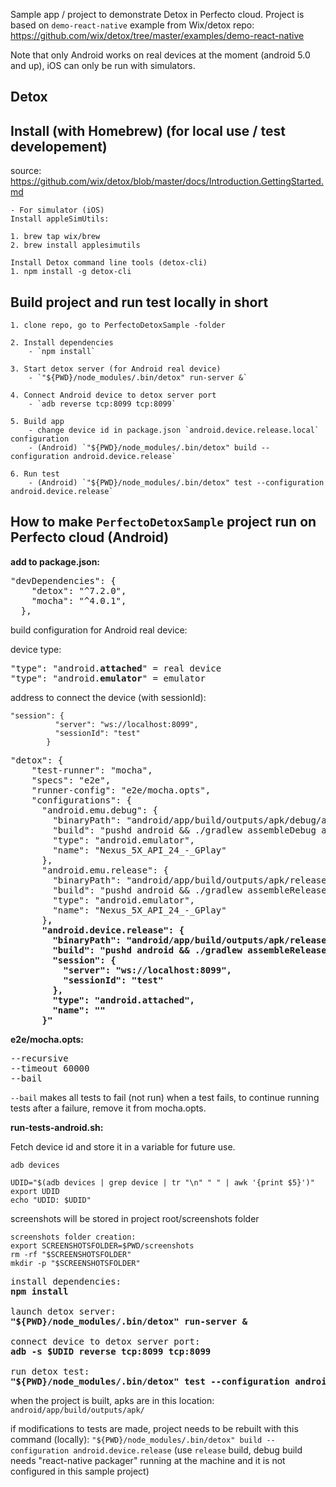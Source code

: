 Sample app / project to demonstrate Detox in Perfecto cloud. Project is based on `demo-react-native` example from Wix/detox repo:
https://github.com/wix/detox/tree/master/examples/demo-react-native

Note that only Android works on real devices at the moment (android 5.0 and up), iOS can only be run with simulators.

Detox
-------------


Install (with Homebrew) (for local use / test developement)
-------------

source: https://github.com/wix/detox/blob/master/docs/Introduction.GettingStarted.md

	- For simulator (iOS)
	Install appleSimUtils:

	1. brew tap wix/brew
	2. brew install applesimutils

	Install Detox command line tools (detox-cli)
	1. npm install -g detox-cli



Build project and run test locally in short
-------------------- 


	1. clone repo, go to PerfectoDetoxSample -folder
	
	2. Install dependencies
 		- `npm install`
	
	3. Start detox server (for Android real device)
		- `"${PWD}/node_modules/.bin/detox" run-server &`
	
	4. Connect Android device to detox server port
		- `adb reverse tcp:8099 tcp:8099` 
	
	5. Build app
		- change device id in package.json `android.device.release.local` configuration
		- (Android) `"${PWD}/node_modules/.bin/detox" build --configuration android.device.release`
	
	6. Run test
		- (Android) `"${PWD}/node_modules/.bin/detox" test --configuration android.device.release`



How to make `PerfectoDetoxSample` project run on Perfecto cloud (Android)
-----------------------------------------------------


**add to package.json:**

<pre>
"devDependencies": {
    "detox": "^7.2.0",
    "mocha": "^4.0.1",
  },
</pre>


build configuration for Android real device:

device type:

<pre>
"type": "android.<b>attached</b>" = real device
"type": "android.<b>emulator</b>" = emulator
</pre>


address to connect the device (with sessionId):

```
"session": {
          "server": "ws://localhost:8099",
          "sessionId": "test"
        }
```

<pre>
"detox": {
    "test-runner": "mocha",
    "specs": "e2e",
    "runner-config": "e2e/mocha.opts",
    "configurations": {
      "android.emu.debug": {
        "binaryPath": "android/app/build/outputs/apk/debug/app-debug.apk",
        "build": "pushd android && ./gradlew assembleDebug assembleAndroidTest -DtestBuildType=debug && popd",
        "type": "android.emulator",
        "name": "Nexus_5X_API_24_-_GPlay"
      },
      "android.emu.release": {
        "binaryPath": "android/app/build/outputs/apk/release/app-release.apk",
        "build": "pushd android && ./gradlew assembleRelease assembleAndroidTest -DtestBuildType=release && popd",
        "type": "android.emulator",
        "name": "Nexus_5X_API_24_-_GPlay"
      }<b>,
      "android.device.release": {
        "binaryPath": "android/app/build/outputs/apk/release/app-release.apk",
        "build": "pushd android && ./gradlew assembleRelease assembleAndroidTest -DtestBuildType=release && popd",
        "session": {
          "server": "ws://localhost:8099",
          "sessionId": "test"
        },
        "type": "android.attached",
        "name": ""
      }"</b>
</pre>


**e2e/mocha.opts:**

<pre>
--recursive
--timeout 60000
--bail
</pre>

`--bail` makes all tests to fail (not run) when a test fails, to continue running tests after a failure, remove it from mocha.opts.


**run-tests-android.sh:**

Fetch device id and store it in a variable for future use.
```
adb devices

UDID="$(adb devices | grep device | tr "\n" " " | awk '{print $5}')"
export UDID
echo "UDID: $UDID"
```
screenshots will be stored in project root/screenshots folder

```
screenshots folder creation:
export SCREENSHOTSFOLDER=$PWD/screenshots
rm -rf "$SCREENSHOTSFOLDER"
mkdir -p "$SCREENSHOTSFOLDER"
```

<pre>
install dependencies:
<b>npm install</b>

launch detox server:
<b>"${PWD}/node_modules/.bin/detox" run-server &</b>

connect device to detox server port:
<b>adb -s $UDID reverse tcp:8099 tcp:8099</b>

run detox test:
<b>"${PWD}/node_modules/.bin/detox" test --configuration android.device.release -n $UDID </b>
</pre>


when the project is built, apks are in this location:
`android/app/build/outputs/apk/`

if modifications to tests are made, project needs to be rebuilt with this command (locally):
`"${PWD}/node_modules/.bin/detox" build --configuration android.device.release`
(use `release` build, debug build needs "react-native packager" running at the machine and it is not configured in this sample project)


